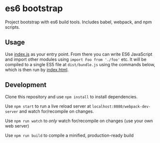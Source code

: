 # es6 bootstrap
Project bootstrap with es6 build tools. Includes babel, webpack, and npm scripts.

## Usage
Use [index.js](src/index.js) as your entry point. From there you can write ES6 JavaScript
and import other modules using `import Foo from './foo'` etc. It will be compiled to a 
single ES5 file at `dist/bundle.js` using the commands below, which is then run by
[index.html](index.html).

## Development
Clone this repository and use `npm install` to install dependencies.

Use `npm start` to run a live reload server at `localhost:8080/webpack-dev-server`
and watch for/recompile on changes.

Use `npm run watch` to _only_ watch for/recompile on changes (use your own web server)

Use `npm run build` to compile a minified, production-ready build

